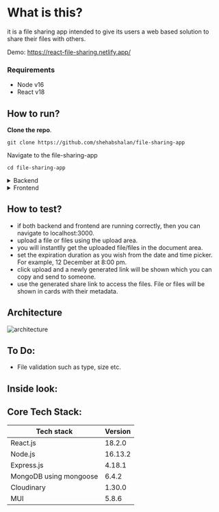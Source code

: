 # What is this?
it is a file sharing app intended to give its users a web based solution to share their files with others. 

Demo: https://react-file-sharing.netlify.app/

### Requirements
- Node v16
- React v18

## How to run?
**Clone the repo**. 

  ```
  git clone https://github.com/shehabshalan/file-sharing-app
  ```
Navigate to the file-sharing-app
  ```
  cd file-sharing-app
  ```
<details close>
<summary>Backend</summary>
 Navigate to backend folder
<pre>
  cd backend
</pre>
Install packages using  npm 
<pre>
  npm install
</pre>
Create .env file in the root folder (below command uses windows cmd)
<pre>
  type . > .env
</pre>
Run the backend
<pre>
  npm start
</pre>
</details>
<details close>
<summary>Frontend</summary>

- Navigate to frontend folder
<pre>
  cd frontend
</pre>
- Install packages using npm
<pre>
  npm install
</pre>
- Run the frontend
<pre>
  npm start
</pre>
</details>

## How to test?
- if both backend and frontend are running correctly, then you can navigate to localhost:3000.
- upload a file or files using the upload area. 
- you will instantlly get the uploaded file/files in the document area. 
- set the expiration duration as you wish from the date and time picker. For example, 12 December at 8:00 pm.
- click upload and a newly generated link will be shown which you can copy and send to someone. 
- use the generated share link to access the files. File or files will be shown in cards with their metadata.

## Architecture

![architecture](https://user-images.githubusercontent.com/30008865/177472581-72341a49-766b-4f94-8c52-30bc97840223.png)

## To Do:
- File validation such as type, size etc.

## Inside look:


## Core Tech Stack:
| Tech stack  | Version |
| ------------- | ------------- |
| React.js  | 18.2.0  |
| Node.js  | 16.13.2  |
| Express.js  | 4.18.1  |
| MongoDB using mongoose  | 6.4.2  |
| Cloudinary  | 1.30.0  |
| MUI  | 5.8.6  |
